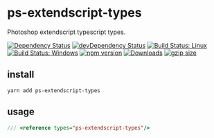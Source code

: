 # ps-extendscript-types

Photoshop extendscript typescript types.

[![Dependency Status](https://david-dm.org/plantain-00/ps-extendscript-types.svg)](https://david-dm.org/plantain-00/ps-extendscript-types)
[![devDependency Status](https://david-dm.org/plantain-00/ps-extendscript-types/dev-status.svg)](https://david-dm.org/plantain-00/ps-extendscript-types#info=devDependencies)
[![Build Status: Linux](https://travis-ci.org/plantain-00/ps-extendscript-types.svg?branch=master)](https://travis-ci.org/plantain-00/ps-extendscript-types)
[![Build Status: Windows](https://ci.appveyor.com/api/projects/status/github/plantain-00/ps-extendscript-types?branch=master&svg=true)](https://ci.appveyor.com/project/plantain-00/ps-extendscript-types/branch/master)
[![npm version](https://badge.fury.io/js/ps-extendscript-types.svg)](https://badge.fury.io/js/ps-extendscript-types)
[![Downloads](https://img.shields.io/npm/dm/ps-extendscript-types.svg)](https://www.npmjs.com/package/ps-extendscript-types)
[![gzip size](https://img.badgesize.io/https://unpkg.com/ps-extendscript-types?compression=gzip)](https://unpkg.com/ps-extendscript-types)

## install

`yarn add ps-extendscript-types`

## usage

```ts
/// <reference types="ps-extendscript-types"/>
```
